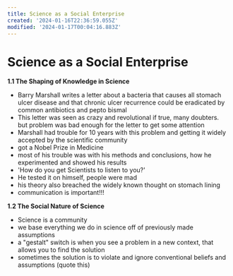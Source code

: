 ```yaml
---
title: Science as a Social Enterprise
created: '2024-01-16T22:36:59.055Z'
modified: '2024-01-17T00:04:16.883Z'
---
```


# Science as a Social Enterprise

**1.1 The Shaping of Knowledge in Science**
- Barry Marshall writes a letter about a bacteria that causes all stomach ulcer disease and that chronic ulcer recurrence could be eradicated by common antibiotics and pepto bismal
- This letter was seen as crazy and revolutional if true, many doubters. but problem was bad enough for the letter to get some attention
- Marshall had trouble for 10 years with this problem and getting it widely accepted by the scientific community
- got a Nobel Prize in Medicine
- most of his trouble was with his methods and conclusions, how he experimented and showed his results
- 'How do you get Scientists to listen to you?'
- He tested it on himself, people were mad
- his theory also breached the widely known thought on stomach lining
- communication is important!!!

**1.2 The Social Nature of Science**
- Science is a community
- we base everything we do in science off of previously made assumptions
- a "gestalt" switch is when you see a problem in a new context, that allows you to find the solution
- sometimes the solution is to violate and ignore conventional beliefs and assumptions (quote this)

